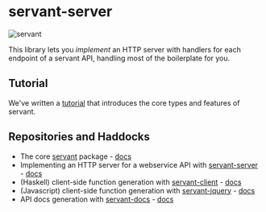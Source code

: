 # servant-server

![servant](https://raw.githubusercontent.com/haskell-servant/servant/master/servant.png)

This library lets you *implement* an HTTP server with handlers for each endpoint of a servant API, handling most of the boilerplate for you.

## Tutorial

We've written a [tutorial](http://haskell-servant.github.io/tutorial/)  that introduces the core types and features of servant.

## Repositories and Haddocks

- The core [servant](http://github.com/haskell-servant/servant/tree/master/servant) package - [docs](http://hackage.haskell.org/package/servant)
- Implementing an HTTP server for a webservice API with [servant-server](http://github.com/haskell-servant/servant/tree/master/servant-server) - [docs](http://hackage.haskell.org/package/servant-server)
- (Haskell) client-side function generation with [servant-client](http://github.com/haskell-servant/servant/tree/master/servant-client) - [docs](http://hackage.haskell.org/package/servant-client)
- (Javascript) client-side function generation with [servant-jquery](http://github.com/haskell-servant/servant/tree/master/servant-jquery) - [docs](http://hackage.haskell.org/package/servant-jquery)
- API docs generation with [servant-docs](http://github.com/haskell-servant/servant/tree/master/servant-docs) - [docs](http://hackage.haskell.org/package/servant-docs)
